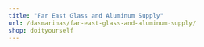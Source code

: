```yaml
---
title: "Far East Glass and Aluminum Supply"
url: /dasmarinas/far-east-glass-and-aluminum-supply/
shop: doityourself
---
```

